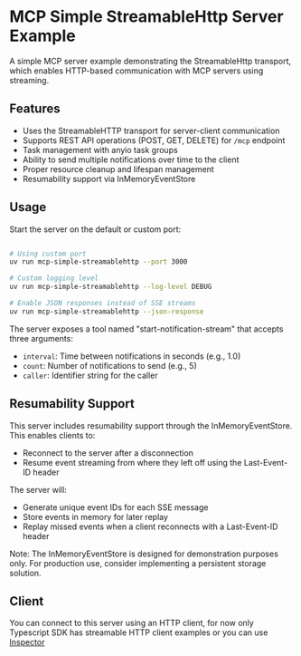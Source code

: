 # MCP Simple StreamableHttp Server Example

A simple MCP server example demonstrating the StreamableHttp transport, which enables HTTP-based communication with MCP servers using streaming.

## Features

- Uses the StreamableHTTP transport for server-client communication
- Supports REST API operations (POST, GET, DELETE) for `/mcp` endpoint
- Task management with anyio task groups
- Ability to send multiple notifications over time to the client
- Proper resource cleanup and lifespan management
- Resumability support via InMemoryEventStore

## Usage

Start the server on the default or custom port:

```bash

# Using custom port
uv run mcp-simple-streamablehttp --port 3000

# Custom logging level
uv run mcp-simple-streamablehttp --log-level DEBUG

# Enable JSON responses instead of SSE streams
uv run mcp-simple-streamablehttp --json-response
```

The server exposes a tool named "start-notification-stream" that accepts three arguments:

- `interval`: Time between notifications in seconds (e.g., 1.0)
- `count`: Number of notifications to send (e.g., 5)
- `caller`: Identifier string for the caller

## Resumability Support

This server includes resumability support through the InMemoryEventStore. This enables clients to:

- Reconnect to the server after a disconnection
- Resume event streaming from where they left off using the Last-Event-ID header

The server will:

- Generate unique event IDs for each SSE message
- Store events in memory for later replay
- Replay missed events when a client reconnects with a Last-Event-ID header

Note: The InMemoryEventStore is designed for demonstration purposes only. For production use, consider implementing a persistent storage solution.

## Client

You can connect to this server using an HTTP client, for now only Typescript SDK has streamable HTTP client examples or you can use [Inspector](https://github.com/modelcontextprotocol/inspector)
